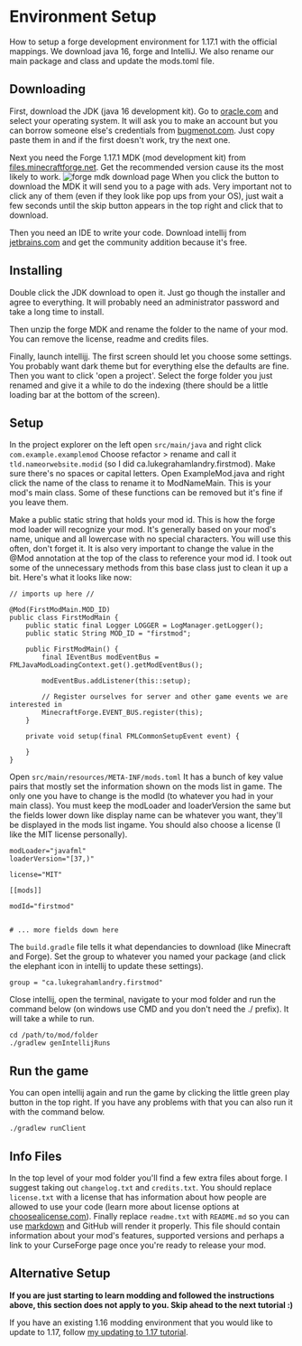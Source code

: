 # Environment Setup

How to setup a forge development environment for 1.17.1 with the official mappings. We download java 16, forge and IntelliJ. We also rename our main package and class and update the mods.toml file.

## Downloading

First, download the JDK (java 16 development kit). Go to [oracle.com](https://www.oracle.com/java/technologies/javase/jdk16-archive-downloads.html) and select your operating system. It will ask you to make an account but you can borrow someone else's credentials from [bugmenot.com](http://bugmenot.com/view/oracle.com). Just copy paste them in and if the first doesn't work, try the next one.

Next you need the Forge 1.17.1 MDK (mod development kit) from [files.minecraftforge.net](https://files.minecraftforge.net/net/minecraftforge/forge/index_1.17.1.html). Get the recommended version cause its the most likely to work.
![forge mdk download page](/img/download-forge.png)
When you click the button to download the MDK it will send you to a page with ads. Very important not to click any of them (even if they look like pop ups from your OS), just wait a few seconds until the skip button appears in the top right and click that to download.

Then you need an IDE to write your code. Download intellij from [jetbrains.com](https://www.jetbrains.com/idea/download) and get the community addition because it's free.

## Installing

Double click the JDK download to open it. Just go though the installer and agree to everything. It will probably need an administrator password and take a long time to install.

Then unzip the forge MDK and rename the folder to the name of your mod. You can remove the license, readme and credits files.

Finally, launch intellijj. The first screen should let you choose some settings. You probably want dark theme but for everything else the defaults are fine. Then you want to click 'open a project'. Select the forge folder you just renamed and give it a while to do the indexing (there should be a little loading bar at the bottom of the screen).

## Setup

In the project explorer on the left open `src/main/java` and right click `com.example.examplemod` Choose refactor > rename and call it `tld.nameorwebsite.modid` (so I did ca.lukegrahamlandry.firstmod). Make sure there's no spaces or capital letters. Open ExampleMod.java and right click the name of the class to rename it to ModNameMain. This is your mod's main class. Some of these functions can be removed but it's fine if you leave them.

Make a public static string that holds your mod id. This is how the forge mod loader will recognize your mod. It's generally based on your mod's name, unique and all lowercase with no special characters. You will use this often, don't forget it. It is also very important to change the value in the @Mod annotation at the top of the class to reference your mod id. I took out some of the unnecessary methods from this base class just to clean it up a bit. Here's what it looks like now:

    // imports up here // 
    
    @Mod(FirstModMain.MOD_ID)
    public class FirstModMain {
        public static final Logger LOGGER = LogManager.getLogger();
        public static String MOD_ID = "firstmod";
    
        public FirstModMain() {
            final IEventBus modEventBus = FMLJavaModLoadingContext.get().getModEventBus();
    
            modEventBus.addListener(this::setup);
    
            // Register ourselves for server and other game events we are interested in
            MinecraftForge.EVENT_BUS.register(this);
        }
    
        private void setup(final FMLCommonSetupEvent event) {
            
        }
    }
    

Open `src/main/resources/META-INF/mods.toml` It has a bunch of key value pairs that mostly set the information shown on the mods list in game. The only one you have to change is the modId (to whatever you had in your main class). You must keep the modLoader and loaderVersion the same but the fields lower down like display name can be whatever you want, they'll be displayed in the mods list ingame. You should also choose a license (I like the MIT license personally). 

    modLoader="javafml"
    loaderVersion="[37,)"
    
    license="MIT"
    
    [[mods]]
    
    modId="firstmod"
    
    
    # ... more fields down here

The `build.gradle` file tells it what dependancies to download (like Minecraft and Forge). Set the group to whatever you named your package (and click the elephant icon in intellij to update these settings).

    group = "ca.lukegrahamlandry.firstmod"
    

Close intellij, open the terminal, navigate to your mod folder and run the command below (on windows use CMD and you don't need the ./ prefix). It will take a while to run.

    cd /path/to/mod/folder
    ./gradlew genIntellijRuns
    

## Run the game

You can open intellij again and run the game by clicking the little green play button in the top right. If you have any problems with that you can also run it with the command below.

    ./gradlew runClient

## Info Files

In the top level of your mod folder you'll find a few extra files about forge. I suggest taking out `changelog.txt` and `credits.txt`. You should replace `license.txt` with a license that has information about how people are allowed to use your code (learn more about license options at [choosealicense.com](https://choosealicense.com/)). Finally replace `readme.txt` with `README.md` so you can use [markdown](https://github.com/adam-p/markdown-here/wiki/Markdown-Cheatsheet) and GitHub will render it properly. This file should contain information about your mod's features, supported versions and perhaps a link to your CurseForge page once you're ready to release your mod. 

## Alternative Setup

**If you are just starting to learn modding and followed the instructions above, this section does not apply to you. Skip ahead to the next tutorial :)**

If you have an existing 1.16 modding environment that you would like to update to 1.17, follow [my updating to 1.17 tutorial](updating).

